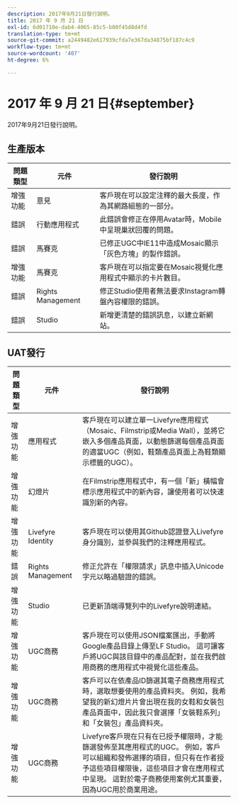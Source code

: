 ```yaml
---
description: 2017年9月21日發行說明。
title: 2017 年 9 月 21 日
exl-id: 6d01710e-dab4-4065-85c5-b00f45d8d4fd
translation-type: tm+mt
source-git-commit: a2449482e617939cfda7e367da34875bf187c4c9
workflow-type: tm+mt
source-wordcount: '407'
ht-degree: 6%

---
```


# 2017 年 9 月 21 日{#september}

2017年9月21日發行說明。

## 生產版本

| **問題類型** | **元件** | **發行說明** |
|---|---|---|
| 增強功能 | 意見 | 客戶現在可以設定注釋的最大長度，作為其網路組態的一部分。 |
| 錯誤 | 行動應用程式 | 此錯誤會修正在停用Avatar時，Mobile中呈現巢狀回覆的問題。 |
| 錯誤 | 馬賽克 | 已修正UGC中IE11中造成Mosaic顯示「灰色方塊」的製作錯誤。 |
| 增強功能 | 馬賽克 | 客戶現在可以指定要在Mosaic視覺化應用程式中顯示的卡片數目。 |
| 錯誤 | Rights Management | 修正Studio使用者無法要求Instagram轉盤內容權限的錯誤。 |
| 錯誤 | Studio | 新增更清楚的錯誤訊息，以建立新網站。 |

## UAT發行

| **問題類型** | **元件** | **發行說明** |
|---|---|---|
| 增強功能 | 應用程式 | 客戶現在可以建立單一Livefyre應用程式（Mosaic、Filmstrip或Media Wall），並將它嵌入多個產品頁面，以動態篩選每個產品頁面的適當UGC（例如，鞋類產品頁面上為鞋類顯示標籤的UGC）。 |
| 增強功能 | 幻燈片 | 在Filmstrip應用程式中，有一個「新」橫幅會標示應用程式中的新內容，讓使用者可以快速識別新的內容。 |
| 增強功能 | Livefyre Identity | 客戶現在可以使用其Github認證登入Livefyre身分識別，並參與我們的注釋應用程式。 |
| 錯誤 | Rights Management | 修正允許在「權限請求」訊息中插入Unicode字元以略過驗證的錯誤。 |
| 增強功能 | Studio | 已更新頂端導覽列中的Livefyre說明連結。 |
| 增強功能 | UGC商務 | 客戶現在可以使用JSON檔案匯出，手動將Google產品目錄上傳至LF Studio。 這可讓客戶將UGC與該目錄中的產品配對，並在我們啟用商務的應用程式中視覺化這些產品。 |
| 增強功能 | UGC商務 | 客戶可以在依產品ID篩選其電子商務應用程式時，選取想要使用的產品資料夾。 例如，我希望我的新幻燈片片會出現在我的女鞋和女裝包產品頁面中，因此我只會選擇「女裝鞋系列」和「女裝包」產品資料夾。 |
| 增強功能 | UGC商務 | Livefyre客戶現在只有在已授予權限時，才能篩選發佈至其應用程式的UGC。 例如，客戶可以組織和發佈選擇的項目，但只有在作者授予這些項目權限後，這些項目才會在應用程式中呈現。 這對於電子商務使用案例尤其重要，因為UGC用於商業用途。 |
